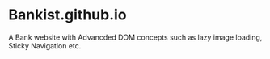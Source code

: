 # Bankist.github.io
A Bank website with Advancded DOM concepts such as lazy image loading, Sticky Navigation etc.
